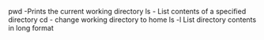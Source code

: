pwd -Prints the current working directory
ls - List contents of a specified directory
cd - change working directory to home
ls -l List directory contents in long format
